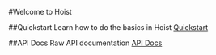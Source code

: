 #Welcome to Hoist

##Quickstart
Learn how to do the basics in Hoist
[Quickstart](/docs/quickstart)

##API Docs
Raw API documentation
[API Docs](/docs/api)